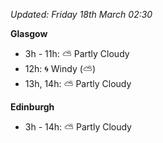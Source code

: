 *Updated: Friday 18th March 02:30*

**Glasgow**

* 3h - 11h: :partly_sunny: Partly Cloudy
* 12h: :cyclone: Windy (:partly_sunny:)
* 13h, 14h: :partly_sunny: Partly Cloudy

**Edinburgh**

* 3h - 14h: :partly_sunny: Partly Cloudy
